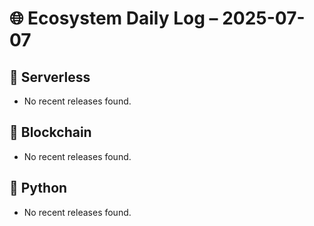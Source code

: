 # 🌐 Ecosystem Daily Log – 2025-07-07

## 🔹 Serverless
- No recent releases found.

## 🔹 Blockchain
- No recent releases found.

## 🔹 Python
- No recent releases found.